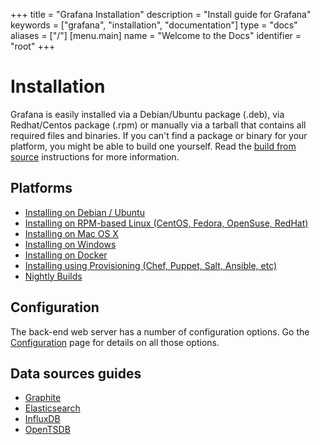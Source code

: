 +++
title = "Grafana Installation"
description = "Install guide for Grafana"
keywords = ["grafana", "installation", "documentation"]
type = "docs"
aliases = ["/"]
[menu.main]
name = "Welcome to the Docs"
identifier = "root"
+++

# Installation

Grafana is easily installed via a Debian/Ubuntu package (.deb), via
Redhat/Centos package (.rpm) or manually via a tarball that contains all
required files and binaries. If you can't find a package or binary for
your platform, you might be able to build one yourself. Read the [build
from source](../project/building_from_source) instructions for more
information.

## Platforms
- [Installing on Debian / Ubuntu](installation/debian.md)
- [Installing on RPM-based Linux (CentOS, Fedora, OpenSuse, RedHat)](installation/rpm.md)
- [Installing on Mac OS X](installation/mac.md)
- [Installing on Windows](installation/windows.md)
- [Installing on Docker](installation/docker.md)
- [Installing using Provisioning (Chef, Puppet, Salt, Ansible, etc)](installation/provisioning.md)
- [Nightly Builds](http://grafana.org/download/builds.html)

## Configuration

The back-end web server has a number of configuration options. Go the
[Configuration](/installation/configuration) page for details on all
those options.

## Data sources guides

- [Graphite](datasources/graphite.md)
- [Elasticsearch](datasources/elasticsearch.md)
- [InfluxDB](datasources/influxdb.md)
- [OpenTSDB](datasources/opentsdb.md)

